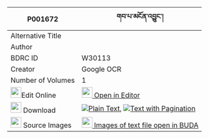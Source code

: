 |P001672|གབ་པ་མངོན་འབྱུང་། 
| --- | --- 
|Alternative Title |
|Author | 
|BDRC ID | W30113
|Creator | Google OCR
|Number of Volumes| 1
|<img width="25" src="https://img.icons8.com/color/25/000000/edit-property.png">Edit Online| [<img width="25" src="https://avatars.githubusercontent.com/u/45091458?s=200&v=4"> Open in Editor](http://editor.openpecha.org/P001672)
|<img width="25" src="https://img.icons8.com/fluent/48/000000/download-2.png"/>  Download | [![](https://img.icons8.com/color/20/000000/txt.png)Plain Text](https://github.com/Openpecha/P001672/releases/download/v1/gabpa_ngon_jung_plain_P001672.zip), [![](https://img.icons8.com/color/20/000000/txt.png)Text with Pagination](https://github.com/Openpecha/P001672/releases/download/v1/gabpa_ngon_jung_pages_P001672.zip)
|<img width="25" src="https://img.icons8.com/plasticine/100/000000/pictures-folder.png"/>  Source Images | [<img width="25" src="https://library.bdrc.io/icons/BUDA-small.svg"> Images of text file open in BUDA](https://library.bdrc.io/show/bdr:W30113)